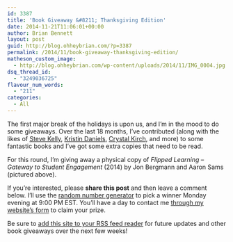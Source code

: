 ```yaml
---
id: 3387
title: 'Book Giveaway &#8211; Thanksgiving Edition'
date: 2014-11-21T11:06:01+00:00
author: Brian Bennett
layout: post
guid: http://blog.ohheybrian.com/?p=3387
permalink: /2014/11/book-giveaway-thanksgiving-edition/
matheson_custom_image:
  - http://blog.ohheybrian.com/wp-content/uploads/2014/11/IMG_0004.jpg
dsq_thread_id:
  - "3249036725"
flavour_num_words:
  - "211"
categories:
  - All
---
```

The first major break of the holidays is upon us, and I&#8217;m in the mood to do some giveaways. Over the last 18 months, I&#8217;ve contributed (along with the likes of [Steve Kelly](http://www.twitter.com/bigkxcountry), [Kristin Daniels](http://www.twitter.com/kadaniels), [Crystal Kirch](http://www.twitter.com/crystalkirch), and more) to some fantastic books and I&#8217;ve got some extra copies that need to be read.

For this round, I&#8217;m giving away a physical copy of _Flipped Learning &#8211; Gateway to Student Engagement_ (2014) by Jon Bergmann and Aaron Sams (pictured above).

If you&#8217;re interested, please **share this post** and then leave a comment below. I&#8217;ll use the [random number generator](http://www.random.org/) to pick a winner Monday evening at 9:00 PM EST. You&#8217;ll have a day to contact me [through my website&#8217;s form](http://ohheybrian.com/assets/connect.html) to claim your prize.

Be sure to [add this site to your RSS feed reader](http://blog.ohheybrian.com/feed) for future updates and other book giveaways over the next few weeks!
